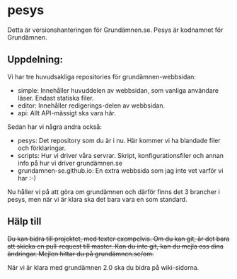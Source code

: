 # pesys
Detta är versionshanteringen för Grundämnen.se. Pesys är kodnamnet för Grundämnen.

## Uppdelning:

Vi har tre huvudsakliga repositories för grundämnen-webbsidan:

* simple: Innehåller huvuddelen av webbsidan, som vanliga användare läser. Endast statiska filer.
* editor: Innehåller redigerings-delen av webbsidan.
* api: Allt API-mässigt ska vara här.

Sedan har vi några andra också:

* pesys: Det repository som du är i nu. Här kommer vi ha blandade filer och förklaringar.
* scripts: Hur vi driver våra servrar. Skript, konfigurationsfiler och annan info på hur vi driver grundämnen.se
* grundamnen-se.github.io: En extra webbsida som jag inte vet varför vi har :-)

Nu håller vi på att göra om grundämnen och därför finns det 3 brancher i pesys, men när vi är klara ska det bara vara en som standard.

## Hälp till
<strike>Du kan bidra till projektet, med texter exempelvis. Om du kan git, är det bara att skicka en pull-request till master. Kan du inte git, kan du mejla oss dina ändringar. Mejlen hittar du på grundämnen.se/om.</strike>

När vi är klara med grundämnen 2.0 ska du bidra på wiki-sidorna.
